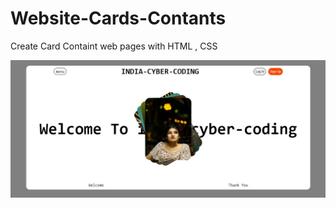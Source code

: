 # Website-Cards-Contants
 Create Card Containt web pages with HTML , CSS
 
<img src="Wesite-cards.jpg" alt="" id="img1" />
